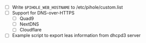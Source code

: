 * [ ] Write `$PIHOLE_WEB_HOSTNAME` to /etc/pihole/custom.list
* [ ] Support for DNS-over-HTTPS
  * [ ] Quad9
  * [ ] NextDNS
  * [ ] Cloudflare
* [ ] Example script to export leas information from dhcpd3 server
